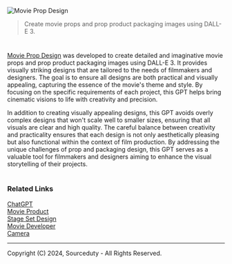 ![Movie Prop Design](https://github.com/user-attachments/assets/0bccdef6-5213-4fea-a061-fbbc8feb9785)

> Create movie props and prop product packaging images using DALL-E 3.

#

[Movie Prop Design](https://chatgpt.com/g/g-4BZZou22b-movie-prop-design) was developed to create detailed and imaginative movie props and prop product packaging images using DALL-E 3. It provides visually striking designs that are tailored to the needs of filmmakers and designers. The goal is to ensure all designs are both practical and visually appealing, capturing the essence of the movie's theme and style. By focusing on the specific requirements of each project, this GPT helps bring cinematic visions to life with creativity and precision.

In addition to creating visually appealing designs, this GPT avoids overly complex designs that won't scale well to smaller sizes, ensuring that all visuals are clear and high quality. The careful balance between creativity and practicality ensures that each design is not only aesthetically pleasing but also functional within the context of film production. By addressing the unique challenges of prop and packaging design, this GPT serves as a valuable tool for filmmakers and designers aiming to enhance the visual storytelling of their projects.

#
### Related Links

[ChatGPT](https://github.com/sourceduty/ChatGPT)
<br>
[Movie Product](https://github.com/sourceduty/Movie_Product)
<br>
[Stage Set Design](https://github.com/sourceduty/Set_Stage_Design)
<br>
[Movie Developer](https://github.com/sourceduty/Movie_Developer)
<br>
[Camera](https://github.com/sourceduty/Camera)

***
Copyright (C) 2024, Sourceduty - All Rights Reserved.
